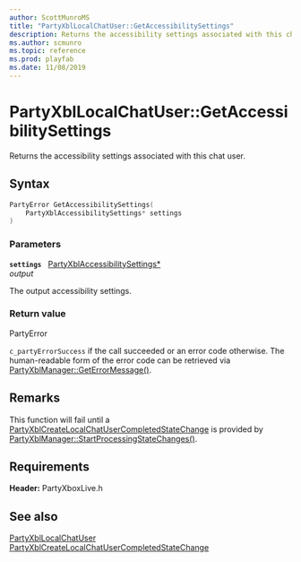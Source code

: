 ```yaml
---
author: ScottMunroMS
title: "PartyXblLocalChatUser::GetAccessibilitySettings"
description: Returns the accessibility settings associated with this chat user.
ms.author: scmunro
ms.topic: reference
ms.prod: playfab
ms.date: 11/08/2019
---
```


# PartyXblLocalChatUser::GetAccessibilitySettings  

Returns the accessibility settings associated with this chat user.  

## Syntax  
  
```cpp
PartyError GetAccessibilitySettings(  
    PartyXblAccessibilitySettings* settings  
)  
```  
  
### Parameters  
  
**`settings`** &nbsp; [PartyXblAccessibilitySettings*](../../../structs/partyxblaccessibilitysettings.md)  
*output*  
  
The output accessibility settings.  
  
  
### Return value  
PartyError
  
```c_partyErrorSuccess``` if the call succeeded or an error code otherwise. The human-readable form of the error code can be retrieved via [PartyXblManager::GetErrorMessage()](../../PartyXblManager/methods/partyxblmanager_geterrormessage.md).
  
## Remarks  
  
This function will fail until a [PartyXblCreateLocalChatUserCompletedStateChange](../../../structs/partyxblcreatelocalchatusercompletedstatechange.md) is provided by [PartyXblManager::StartProcessingStateChanges()](../../PartyXblManager/methods/partyxblmanager_startprocessingstatechanges.md).
  
## Requirements  
  
**Header:** PartyXboxLive.h
  
## See also  
[PartyXblLocalChatUser](../partyxbllocalchatuser.md)  
[PartyXblCreateLocalChatUserCompletedStateChange](../../../structs/partyxblcreatelocalchatusercompletedstatechange.md)
  
  
